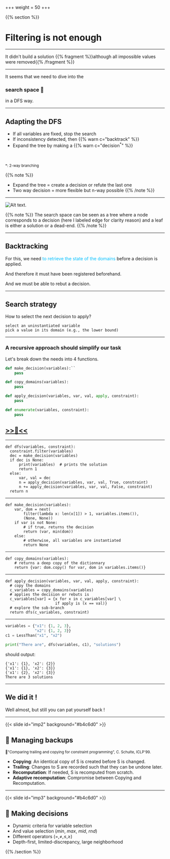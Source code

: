 +++
weight = 50
+++

{{% section %}}

# Filtering is not enough

---

It didn't build a solution
{{% fragment %}}although all impossible values were removed{{% /fragment %}}

---

It seems that we need to dive into the
### search space 🤿

in a DFS way.



---

## Adapting the DFS

- If all variables are fixed, stop the search
- If inconsistency detected, then {{% warn c="backtrack" %}}
- Expand the tree by making a {{% warn c="decision$^*$" %}}

</br>
</br>
<small>*: 2-way branching</small>

{{% note %}}
- Expand the tree = create a decision or refute the last one
- Two way decision = more flexible but n-way possible
{{% /note %}}

---

![Alt text.](/images/tinytiny/filtering/bintree.svg)

{{% note %}}
The search space can be seen as a tree
where a node corresponds to a decision (here I labeled edge for clarity reason)
and a leaf is either a solution or a dead-end.
{{% /note %}}

---

<section data-noprocess>

<h2>Backtracking</h2

For this, we need <span style="color:deepskyblue;">to retrieve the state of the domains</span> before a decision is applied.

<span class="fragment">And therefore it must have been registered beforehand.</span>

<span class="fragment">And we must be able to rebut a decision.</span>

---

## Search strategy

How to select the next decision to apply?

```AsciiDoc{1|2|3|}
select an uninstantiated variable
pick a value in its domain (e.g., the lower bound)
```

---

### A recursive approach should simplify our task
Let's break down the needs into 4 functions.


```python
def make_decision(variables):``
    pass

def copy_domains(variables):
    pass

def apply_decision(variables, var, val, apply, constraint):
    pass

def enumerate(variables, constraint):
    pass
```

<h2><a href="https://moodle.caseine.org/mod/vpl/view.php?id=69653" target="_blank" rel="noopener noreferrer"> >>🥛<<</a></h2>


---

```python{1|2|3|4-6|7-10|11|}
def dfs(variables, constraint):
  constraint.filter(variables)
  dec = make_decision(variables)
  if dec is None:
      print(variables)  # prints the solution
      return 1
  else:
      var, val = dec
      n = apply_decision(variables, var, val, True, constraint)
      n += apply_decision(variables, var, val, False, constraint)
  return n
```

---

```python{2-4|5-7|8-10}
def make_decision(variables):
    var, dom = next(
        filter(lambda x: len(x[1]) > 1, variables.items()),
        (None, None))
    if var is not None:
        # if true, returns the decision
        return (var, min(dom))
    else:
        # otherwise, all variables are instantiated
        return None
```


---

```python{}
def copy_domains(variables):
    # returns a deep copy of the dictionnary
    return {var: dom.copy() for var, dom in variables.items()}
```

---


```python{1|2-3|4-6|7-8|}
def apply_decision(variables, var, val, apply, constraint):
  # copy the domains
  c_variables = copy_domains(variables)
  # applies the decision or rebuts is
  c_variables[var] = {x for x in c_variables[var] \
                      if apply is (x == val)}
  # explore the sub-branch
  return dfs(c_variables, constraint)
```



---


```python
variables = {"x1": {1, 2, 3},
             "x2": {1, 2, 3}}
c1 = LessThan("x1", "x2")

print("There are", dfs(variables, c1), "solutions")
```
should output:
```
{'x1': {1}, 'x2': {2}}
{'x1': {1}, 'x2': {3}}
{'x1': {2}, 'x2': {3}}
There are 3 solutions
```

---

# We did it !

Well almost, but still you can pat yourself back !


---

{{< slide id="imp2" background="#b4c6d0" >}}

## :rocket: Managing backups

<small>📄"Comparing trailing and copying for constraint programming", C. Schulte, ICLP'99.</small>

- **Copying**: An identical copy of S is created before S is changed.
- **Trailing**: Changes to S are recorded such that they can be undone later.
- **Recomputation**: If needed, S is recomputed from scratch.
- **Adaptive recomputation**: Compromise between Copying and Recomputation.



---

{{< slide id="imp3" background="#b4c6d0" >}}

## :rocket: Making decisions

- Dynamic criteria for variable selection
- And value selection (_min_, _max_, _mid_, _rnd_)
- Different operators ($=, \neq, \leq, \geq$)
- Depth-first, limited-discrepancy, large neighborhood  



{{% /section %}}

